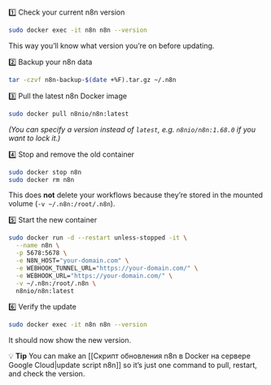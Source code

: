 1️⃣ Check your current n8n version
```bash
sudo docker exec -it n8n n8n --version
```
This way you’ll know what version you’re on before updating.


2️⃣ Backup your n8n data
```bash
tar -czvf n8n-backup-$(date +%F).tar.gz ~/.n8n
```

3️⃣ Pull the latest n8n Docker image
```bash
sudo docker pull n8nio/n8n:latest
```
*(You can specify a version instead of `latest`, e.g. `n8nio/n8n:1.68.0` if you want to lock it.)*


4️⃣ Stop and remove the old container
```bash
sudo docker stop n8n
sudo docker rm n8n
```
This does **not** delete your workflows because they’re stored in the mounted volume (`-v ~/.n8n:/root/.n8n`).


5️⃣ Start the new container
```bash
sudo docker run -d --restart unless-stopped -it \
  --name n8n \
  -p 5678:5678 \
  -e N8N_HOST="your-domain.com" \
  -e WEBHOOK_TUNNEL_URL="https://your-domain.com/" \
  -e WEBHOOK_URL="https://your-domain.com/" \
  -v ~/.n8n:/root/.n8n \
  n8nio/n8n:latest
```

6️⃣ Verify the update
```bash
sudo docker exec -it n8n n8n --version
```
It should now show the new version.

💡 **Tip**  You can make an [[Скрипт обновления n8n в Docker на сервере Google Cloud|update script n8n]] so it’s just one command to pull, restart, and check the version.
